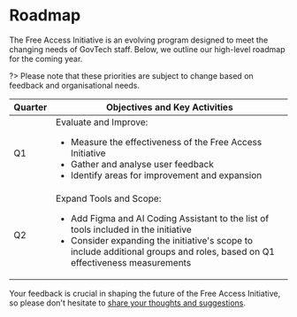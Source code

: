 # Roadmap

The Free Access Initiative is an evolving program designed to meet the changing needs of GovTech staff. Below, we outline our high-level roadmap for the coming year. 

?> Please note that these priorities are subject to change based on feedback and organisational needs.

| Quarter | Objectives and Key Activities |
|---------|-------------------------------|
| Q1 | Evaluate and Improve:<ul><li>Measure the effectiveness of the Free Access Initiative</li><li>Gather and analyse user feedback</li><li>Identify areas for improvement and expansion</li></ul> |
| Q2 | Expand Tools and Scope:<ul><li>Add Figma and AI Coding Assistant to the list of tools included in the initiative</li><li>Consider expanding the initiative's scope to include additional groups and roles, based on Q1 effectiveness measurements</li></ul> |

Your feedback is crucial in shaping the future of the Free Access Initiative, so please don't hesitate to [share your thoughts and suggestions](/support.md). 